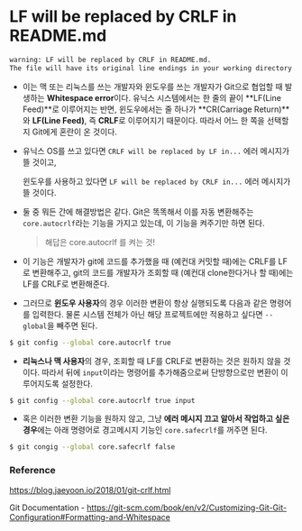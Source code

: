 # LF will be replaced by CRLF in README.md

```bash
warning: LF will be replaced by CRLF in README.md.
The file will have its original line endings in your working directory
```

- 이는 맥 또는 리눅스를 쓰는 개발자와 윈도우를 쓰는 개발자가 Git으로 협업할 때 발생하는 **Whitespace error**이다. 유닉스 시스템에서는 한 줄의 끝이 **LF(Line Feed)**로 이루어지는 반면, 윈도우에서는 줄 하나가 **CR(Carriage Return)**와 **LF(Line Feed)**, 즉 **CRLF**로 이루어지기 때문이다. 따라서 어느 한 쪽을 선택할지 Git에게 혼란이 온 것이다.



- 유닉스 OS를 쓰고 있다면 `CRLF will be replaced by LF in...` 에러 메시지가 뜰 것이고,

  윈도우를 사용하고 있다면 `LF will be replaced by CRLF in...` 에러 메시지가 뜰 것이다.



- 둘 중 뭐든 간에 해결방법은 같다. Git은 똑똑해서 이를 자동 변환해주는 `core.autocrlf`라는 기능을 가지고 있는데, 이 기능을 켜주기만 하면 된다.

  

  > 해답은 core.autocrlf 를 켜는 것!



- 이 기능은 개발자가 git에 코드를 추가했을 때 (예컨대 커밋할 때)에는 CRLF를 LF로 변환해주고, git의 코드를 개발자가 조회할 때 (예컨대 clone한다거나 할 때)에는 LF를 CRLF로 변환해준다.



- 그러므로 **윈도우 사용자**의 경우 이러한 변환이 항상 실행되도록 다음과 같은 명령어를 입력한다. 물론 시스템 전체가 아닌 해당 프로젝트에만 적용하고 싶다면 `--global`을 빼주면 된다.



```bash
$ git config --global core.autocrlf true
```



- **리눅스나 맥 사용자**의 경우, 조회할 때 LF를 CRLF로 변환하는 것은 원하지 않을 것이다. 따라서 뒤에 `input`이라는 명령어를 추가해줌으로써 단방향으로만 변환이 이루어지도록 설정한다.



```bash
$ git config --global core.autocrlf true input
```



- 혹은 이러한 변환 기능을 원하지 않고, 그냥 **에러 메시지 끄고 알아서 작업하고 싶은 경우**에는 아래 명령어로 경고메시지 기능인 `core.safecrlf`를 꺼주면 된다.



```bash
$ git congig --global core.safecrlf false
```



### Reference

https://blog.jaeyoon.io/2018/01/git-crlf.html

Git Documentation - https://git-scm.com/book/en/v2/Customizing-Git-Git-Configuration#Formatting-and-Whitespace





